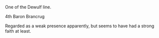 One of the Dewulf line.

4th Baron Brancrug

Regarded as a weak presence apparently, but seems to have had a strong faith at least. 